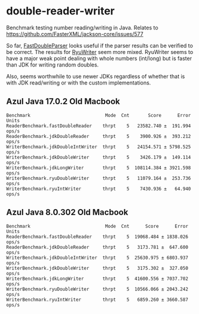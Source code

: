 # double-reader-writer
Benchmark testing number reading/writing in Java. Relates to https://github.com/FasterXML/jackson-core/issues/577

So far, [FastDoubleParser](https://github.com/FasterXML/jackson-core/pull/747) looks useful if the parser results can be verified to be correct. The results for [RyuWriter](https://github.com/FasterXML/jackson-core/pull/749) seem more mixed. RyuWriter seems to have a major weak point dealing with whole numbers (int/long) but is faster than JDK for writing random doubles.

Also, seems worthwhile to use newer JDKs regardless of whether that is with JDK read/writing or with the custom implementations.


## Azul Java 17.0.2 Old Macbook


```
Benchmark                            Mode  Cnt       Score      Error  Units
ReaderBenchmark.fastDoubleReader    thrpt    5   23582.740 ±  191.994  ops/s
ReaderBenchmark.jdkDoubleReader     thrpt    5    3900.926 ±  393.212  ops/s
WriterBenchmark.jdkDoubleIntWriter  thrpt    5   24154.571 ± 5798.525  ops/s
WriterBenchmark.jdkDoubleWriter     thrpt    5    3426.179 ±  149.114  ops/s
WriterBenchmark.jdkLongWriter       thrpt    5  108114.384 ± 3921.598  ops/s
WriterBenchmark.ryuDoubleWriter     thrpt    5   11079.164 ±  253.736  ops/s
WriterBenchmark.ryuIntWriter        thrpt    5    7430.936 ±   64.940  ops/s
```

## Azul Java 8.0.302 Old Macbook

```
Benchmark                            Mode  Cnt      Score      Error  Units
ReaderBenchmark.fastDoubleReader    thrpt    5  19068.484 ± 1838.026  ops/s
ReaderBenchmark.jdkDoubleReader     thrpt    5   3173.781 ±  647.600  ops/s
WriterBenchmark.jdkDoubleIntWriter  thrpt    5  25630.975 ± 6803.937  ops/s
WriterBenchmark.jdkDoubleWriter     thrpt    5   3175.302 ±  327.050  ops/s
WriterBenchmark.jdkLongWriter       thrpt    5  41600.556 ± 7037.702  ops/s
WriterBenchmark.ryuDoubleWriter     thrpt    5  10566.066 ± 2043.242  ops/s
WriterBenchmark.ryuIntWriter        thrpt    5   6859.260 ± 3660.587  ops/s
```
